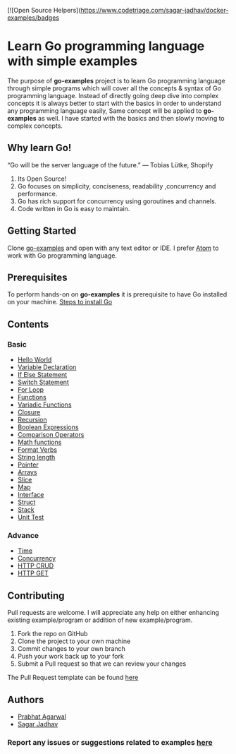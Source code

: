 ﻿[![Open Source Helpers](https://www.codetriage.com/sagar-jadhav/docker-examples/badges
 
 # Learn Go programming language with simple examples
The purpose of **go-examples** project is to learn Go programming language through simple programs which will cover all the concepts & syntax of Go programming language. Instead of directly going deep dive into complex concepts it is always better to start with the basics in order to understand any programming language easily, Same concept will be applied to **go-examples** as well. I have started with the basics and then slowly moving to complex concepts.

## Why learn Go!
“Go will be the server language of the future.” — Tobias Lütke, Shopify

 1. Its Open Source!
 2. Go focuses on simplicity, conciseness, readability ,concurrency and performance.
 3. Go has rich support for concurrency using goroutines and channels.
 4. Code written in Go is easy to maintain.

## Getting Started
Clone <a href='https://github.com/sagar-jadhav/go-examples.git' target='_blank'>go-examples</a> and open with any text editor or IDE. I prefer <a href='https://atom.io/' target='_blank'>Atom</a> to work with Go programming language.

## Prerequisites

To perform hands-on on **go-examples** it is prerequisite to have Go installed on your machine.
<a href='https://golang.org/doc/install?download' target='_blank'>Steps to install Go</a>

## Contents

### Basic
* <a href='./hello-world.html' target='_blank'>Hello World</a>
* <a href='./simple-calculator.html' target='_blank'>Variable Declaration</a>
* <a href='./if-elseif-else.html' target='_blank'>If Else Statement</a>
* <a href='./switch.html' target='_blank'>Switch Statement</a>
* <a href='./for-loop.html' target='_blank'>For Loop</a>
* <a href='./function.html' target='_blank'>Functions</a>
* <a href='./variadic.html' target='_blank'>Variadic Functions</a>
* <a href='./closure.html' target='_blank'>Closure</a>
* <a href='./recursion.html' target='_blank'>Recursion</a>
* <a href='./boolean-expressions.html' target='_blank'>Boolean Expressions</a>
* <a href='./comparison-operators.html' target='_blank'>Comparison Operators</a>
* <a href='./math-functions.html' target='_blank'>Math functions</a>
* <a href='./format-verbs.html' target='_blank'>Format Verbs</a>
* <a href='./string-length.html' target='_blank'>String length</a>
* <a href='./pointer.html' target='_blank'>Pointer</a>
* <a href='./arrays.html' target='_blank'>Arrays</a>
* <a href='./slice.html' target='_blank'>Slice</a>
* <a href='./map.html' target='_blank'>Map</a>
* <a href='./interfaces.html' target='_blank'>Interface</a>
* <a href='./struct.html' target='_blank'>Struct</a>
* <a href='./stack.html' target='_blank'>Stack</a>
* <a href='./unit-test.html' target='_blank'>Unit Test</a>

### Advance
* <a href='./time.html' target='_blank'>Time</a>
* <a href='./concurrency.html' target='_blank'>Concurrency</a>
* <a href='./http_srv.html' target='_blank'>HTTP CRUD</a>
* <a href='./http_get.html' target='_blank'>HTTP GET</a>
 
## Contributing

Pull requests are welcome. I will appreciate any help on either enhancing existing example/program or addition of new example/program.

1. Fork the repo on GitHub
2. Clone the project to your own machine
3. Commit changes to your own branch
4. Push your work back up to your fork
5. Submit a Pull request so that we can review your changes

The Pull Request template can be found <a href='./pull_request_template.html' target='_blank'>here</a>

## Authors

- <a href='./prabhat-agarwal.html' target='_blank'>Prabhat Agarwal</a>
- <a href='./sagar-jadhav.html' target='_blank'>Sagar Jadhav</a>

### Report any issues or suggestions related to examples <a href='https://github.com/sagar-jadhav/go-examples/issues/new' target='_blank'>here</a>

